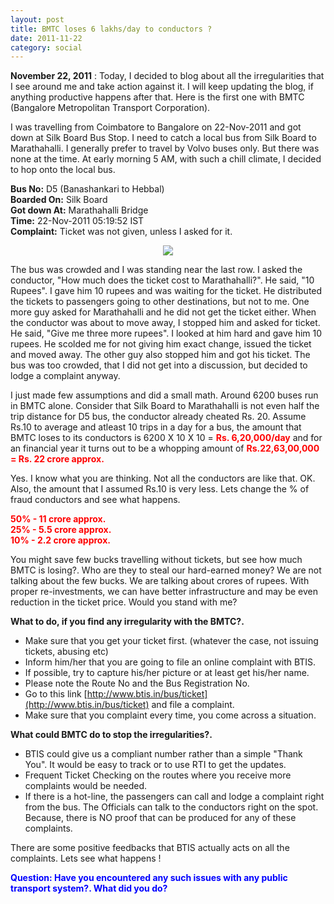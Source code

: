 ```yaml
---
layout: post
title: BMTC loses 6 lakhs/day to conductors ?
date: 2011-11-22
category: social
---
```


**November 22, 2011** : Today, I decided to blog about all the irregularities that I see around me and take action against it. I will keep updating the blog, if anything productive happens after that. Here is the first one with BMTC (Bangalore Metropolitan Transport Corporation).  
  
I was travelling from Coimbatore to Bangalore on 22-Nov-2011 and got down at Silk Board Bus Stop. I need to catch a local bus from Silk Board to Marathahalli. I generally prefer to travel by Volvo buses only. But there was none at the time. At early morning 5 AM, with such a chill climate, I decided to hop onto the local bus.  
  
**Bus No:** D5 (Banashankari to Hebbal)  
**Boarded On:** Silk Board  
**Got down At:** Marathahalli Bridge  
**Time:** 22-Nov-2011 05:19:52 IST  
**Complaint:** Ticket was not given, unless I asked for it.  
  
<div style="text-align: center;">
<img src="{{site.url}}/img/BMTC-Bus-ticket-D5.jpg"/>
</div>  
  
The bus was crowded and I was standing near the last row. I asked the conductor, "How much does the ticket cost to Marathahalli?". He said, "10 Rupees". I gave him 10 rupees and was waiting for the ticket. He distributed the tickets to passengers going to other destinations, but not to me. One more guy asked for Marathahalli and he did not get the ticket either. When the conductor was about to move away, I stopped him and asked for ticket. He said, "Give me three more rupees". I looked at him hard and gave him 10 rupees. He scolded me for not giving him exact change, issued the ticket and moved away. The other guy also stopped him and got his ticket. The bus was too crowded, that I did not get into a discussion, but decided to lodge a complaint anyway.  
  
I just made few assumptions and did a small math. Around 6200 buses run in BMTC alone. Consider that Silk Board to Marathahalli is not even half the trip distance for D5 bus, the conductor already cheated Rs. 20. Assume Rs.10 to average and atleast 10 trips in a day for a bus, the amount that BMTC loses to its conductors is 6200 X 10 X 10 = **<span style="color: red;">Rs. 6,20,000/day</span>** and for an financial year it turns out to be a whopping amount of **<span style="color: red;">Rs.22,63,00,000 = Rs. 22 crore approx.</span>**  
  
Yes. I know what you are thinking. Not all the conductors are like that. OK. Also, the amount that I assumed Rs.10 is very less. Lets change the % of fraud conductors and see what happens.  
  
<span style="color: red;">**50% - 11 crore approx.**</span>  
<span style="color: red;">**25% - 5.5 crore approx.**</span>  
<span style="color: red;">**10% - 2.2 crore approx.**</span>  
  
You might save few bucks travelling without tickets, but see how much BMTC is losing?. Who are they to steal our hard-earned money? We are not talking about the few bucks. We are talking about crores of rupees. With proper re-investments, we can have better infrastructure and may be even reduction in the ticket price. Would you stand with me?  
  
**What to do, if you find any irregularity with the BMTC?.**  

* Make sure that you get your ticket first. (whatever the case, not issuing tickets, abusing etc)  
* Inform him/her that you are going to file an online complaint with BTIS.  
* If possible, try to capture his/her picture or at least get his/her name.  
* Please note the Route No and the Bus Registration No.  
* Go to this link [http://www.btis.in/bus/ticket](http://www.btis.in/bus/ticket) and file a complaint.  
* Make sure that you complaint every time, you come across a situation.  


**What could BMTC do to stop the irregularities?.**  

* **<span style="font-weight: normal;">BTIS could give us a compliant number rather than a simple "Thank You". It would be easy to track or to use RTI to get the updates.</span>**  
* Frequent Ticket Checking on the routes where you receive more complaints would be needed.  
* If there is a hot-line, the passengers can call and lodge a complaint right from the bus. The Officials can talk to the conductors right on the spot. Because, there is NO proof that can be produced for any of these complaints.  
  

There are some positive feedbacks that BTIS actually acts on all the complaints. Lets see what happens !  
  
**<span style="color: blue;">Question: Have you encountered any such issues with any public transport system?. What did you do?</span>**
